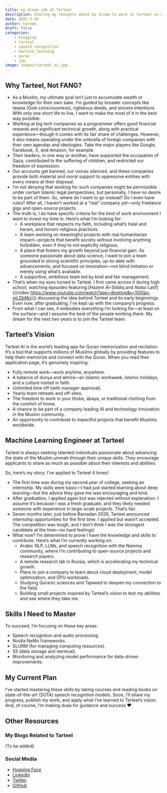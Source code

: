 ```yaml
---
title: my dream job at Tarteel
description: Sharing my thoughts about my dream to work at Tarteel on Quran as Machine learning Engineer
date: 2025-3-18
author: kareem
draft: false
categories:
    - blogging
    - tarteel
    - speech_recognition
    - machine_learning
    - quran
    - job
image: images/tarteel_ai.jpg
---
```


## Why Tarteel, Not FANG?

- As a Muslim, my ultimate goal isn’t just to accumulate wealth or knowledge for their own sake. I’m guided by broader concepts like taqwa (God-consciousness), righteous deeds, and sincere intentions. With only one short life to live, I want to make the most of it in the best way possible.
- Working at big tech companies as a programmer offers good financial rewards and significant technical growth, along with practical experience—though it comes with its fair share of challenges. However, it also means operating under the umbrella of foreign companies with their own agendas and ideologies. Take the major players like Google, Facebook, X, and Amazon, for example.
- Their leaders, in one way or another, have supported the occupation of Gaza, contributed to the suffering of children, and restricted our freedom of expression.
- Our accounts get banned, our voices silenced, and these companies provide both material and moral support to oppressive entities with every means at their disposal.
- I’m not denying that working for such companies might be permissible under certain Islamic legal perspectives, but personally, I have no desire to be part of them. So, where do I want to go instead? Do I even have rules? After all, I haven’t worked at a “real” company yet—only freelance gigs and open-source projects.
- The truth is, I do have specific criteria for the kind of work environment I want to invest my time in. Here’s what I’m looking for:
  - A workplace that respects my faith, including what’s halal and haram, and honors religious practices.
  - A team working on meaningful projects with real humanitarian impact—projects that benefit society without involving anything forbidden, even if they’re not explicitly religious.
  - A place that fosters my growth beyond just financial gain. As someone passionate about data science, I want to join a team grounded in strong scientific principles, up-to-date with advancements, and focused on innovation—not blind imitation or merely using what’s available.
  - A supportive, ambitious team led by kind and fair management.
- That’s when my eyes turned to Tarteel. I first came across it during high school, watching episodes featuring [Hazem Al-Siddiq and Abdul Latif]({{video <https://www.youtube.com/watch?app=desktop&v=100Qq-mLDbMo}}>) discussing the idea behind Tarteel and its early beginnings. Even now, after graduating, I’ve kept up with the company’s progress.
- From what I can see, it embodies everything I’m looking for—at least on the surface—and I assume the best of the people working there. My dream for the next two years is to join the Tarteel team.

## Tarteel’s Vision

  Tarteel AI is the world’s leading app for Quran memorization and recitation. It’s a tool that supports millions of Muslims globally by providing features to help them memorize and connect with the Quran. When you read their application page, it’s genuinely inspiring:

- Fully remote work—work anytime, anywhere.
- A balance of dunya and akhira—an Islamic workweek, Islamic holidays, and a culture rooted in faith.
- Unlimited time off (with manager approval).
- Yearly team retreats and off-sites.
- The freedom to work in your thobe, abaya, or traditional clothing from the comfort of home.
- A chance to be part of a company leading AI and technology innovation in the Muslim community.
- An opportunity to contribute to impactful projects that benefit Muslims worldwide.

## Machine Learning Engineer at Tarteel

  Tarteel is always seeking talented individuals passionate about advancing the state of the Muslim ummah through their unique skills. They encourage applicants to share as much as possible about their interests and abilities.

  So, here’s my story: I’ve applied to Tarteel 4 times!

- The first time was during my second year of college, seeking an internship. My skills were basic—I had just started learning about deep learning—but the advice they gave me was encouraging and kind.
- After graduation, I applied again but was rejected without explanation. I assume it’s because I was a fresh graduate, and they likely needed someone with experience in large-scale projects. That’s fair.
- Seven months later, just before Ramadan 2026, Tarteel announced internship opportunities for the first time. I applied but wasn’t accepted. The competition was tough, and I don’t think I was the strongest candidate at the time—no hard feelings!
- What now? I’m determined to prove I have the knowledge and skills to contribute. Here’s what I’m currently working on:
  - Arabic NLP, LLMs, and speech recognition with the Namma community, where I’m contributing to open-source projects and research papers.
  - A remote research lab in Russia, which is accelerating my technical growth.
  - Plans to join a company to learn about cloud deployment, model optimization, and GPU workloads.
  - Studying Quranic sciences and Tajweed to deepen my connection to the field.
  - Building small projects inspired by Tarteel’s vision to test my abilities and see where they take me.

## Skills I Need to Master

  To succeed, I’m focusing on these key areas:

- Speech recognition and audio processing.
- Nvidia NeMo frameworks.
- SLURM (for managing computing resources).
- S5 (data storage and retrieval).
- Monitoring and analyzing model performance for data-driven improvements.

## My Current Plan

  I’ve started mastering these skills by taking courses and reading books on state-of-the-art (SOTA) speech recognition models. Soon, I’ll share my progress, publish my work, and apply what I’ve learned to Tarteel’s vision. And, of course, I’m making duaa for guidance and success ❤️.

## Other Resources
  
### My Blogs Related to Tarteel

  (To be added)

### Social Media

- [Hugging Face](https://huggingface.co/Abdelkareem)
- [LinkedIn](https://www.linkedin.com/in/kareemkobo/)
- [Twitter](https://x.com/AbdelkareemElk2)
- [GitHub](https://github.com/abdelkareemkobo)
